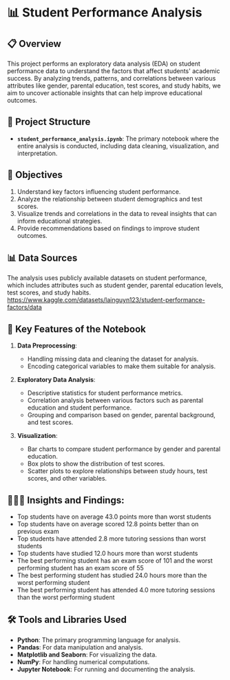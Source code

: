 # 📊 Student Performance Analysis

## 📋 Overview

This project performs an exploratory data analysis (EDA) on student performance data to understand the factors that affect students' academic success. By analyzing trends, patterns, and correlations between various attributes like gender, parental education, test scores, and study habits, we aim to uncover actionable insights that can help improve educational outcomes.

## 📂 Project Structure

- **`student_performance_analysis.ipynb`**: The primary notebook where the entire analysis is conducted, including data cleaning, visualization, and interpretation.

## 🎯 Objectives

1. Understand key factors influencing student performance.
2. Analyze the relationship between student demographics and test scores.
3. Visualize trends and correlations in the data to reveal insights that can inform educational strategies.
4. Provide recommendations based on findings to improve student outcomes.

## 📊 Data Sources

The analysis uses publicly available datasets on student performance, which includes attributes such as student gender, parental education levels, test scores, and study habits.
https://www.kaggle.com/datasets/lainguyn123/student-performance-factors/data

## 🔑 Key Features of the Notebook

1. **Data Preprocessing**: 
   - Handling missing data and cleaning the dataset for analysis.
   - Encoding categorical variables to make them suitable for analysis.
  
2. **Exploratory Data Analysis**: 
   - Descriptive statistics for student performance metrics.
   - Correlation analysis between various factors such as parental education and student performance.
   - Grouping and comparison based on gender, parental background, and test scores.
  
3. **Visualization**: 
   - Bar charts to compare student performance by gender and parental education.
   - Box plots to show the distribution of test scores.
   - Scatter plots to explore relationships between study hours, test scores, and other variables.
  
## 👩🏼‍💻 Insights and Findings:   
   - Top students have on average 43.0 points more than worst students
   - Top students have on average scored 12.8 points better than on previous exam
   - Top students have attended 2.8 more tutoring sessions than worst students
   - Top students have studied 12.0 hours more than worst students
   - The best performing student has an exam score of 101 and the worst performing student has an exam score of 55
   - The best performing student has studied 24.0 hours more than the worst performing student
   - The best performing student has attended 4.0 more tutoring sessions than the worst performing student

## 🛠 Tools and Libraries Used

- **Python**: The primary programming language for analysis.
- **Pandas**: For data manipulation and analysis.
- **Matplotlib and Seaborn**: For visualizing the data.
- **NumPy**: For handling numerical computations.
- **Jupyter Notebook**: For running and documenting the analysis.
